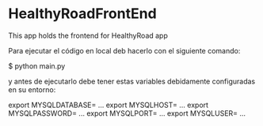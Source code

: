 # HealthyRoadFrontEnd
This app holds the frontend for HealthyRoad app

Para ejecutar el código en local deb hacerlo con el siguiente comando:

$ python main.py

y antes de ejecutarlo debe tener estas variables debidamente configuradas en su entorno:

export MYSQLDATABASE= ...
export MYSQLHOST= ...
export MYSQLPASSWORD= ...
export MYSQLPORT= ...
export MYSQLUSER= ...
